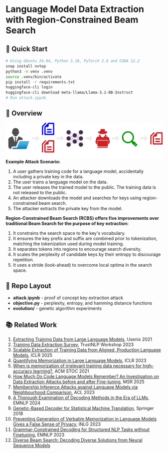 # Language Model Data Extraction with Region-Constrained Beam Search

## 🚀 Quick Start
```bash
# Using Ubuntu 24.04, Python 3.10, PyTorch 2.6 and CUDA 12.2
snap install nvtop
python3 -m venv .venv
source .venv/bin/activate
pip install -r requirements.txt
huggingface-cli login
huggingface-cli download meta-llama/Llama-3.1-8B-Instruct
# Run attack.ipynb
```

## 👋 Overview
![diagram](./diagram.png)
**Example Attack Scenario:**
1. A user gathers training code for a language model, accidentally including a private key in the data.
2. The user trains a language model on the data.
3. The user releases the trained model to the public. The training data is not released to the public.
4. An attacker downloads the model and searches for keys using region-constrained beam search.
5. The attacker extracts the private key from the model.

**Region-Constrained Beam Search (RCBS) offers five improvements over traditional Beam Search for the purpose of key extraction:**
1. It constrains the search space to the key's vocabulary.
2. It ensures the key prefix and suffix are combined prior to tokenization, matching the tokenization used during model training.
3. It separates tokens into regions to encourage search diversity.
4. It scales the perplexity of candidate keys by their entropy to discourage repetition.
5. It uses a stride (look-ahead) to overcome local optima in the search space.

## 🌳 Repo Layout
- **attack.ipynb** - proof of concept key extraction attack
- **objective.py** - perplexity, entropy, and hamming distance functions
- **evolution/** - genetic algorithm experiments

## 📚 Related Work
1. [Extracting Training Data from Large Language Models](https://www.usenix.org/system/files/sec21-carlini-extracting.pdf), Usenix 2021
1. [Training Data Extraction Survey](https://aclanthology.org/2023.trustnlp-1.23.pdf), TrustNLP Workshop 2023
1. [Scalable Extraction of Training Data from Aligned, Production Language Models](https://openreview.net/pdf?id=vjel3nWP2a), ICLR 2025
1. [Quantifying Memorization in Large Language Models](https://openreview.net/pdf?id=TatRHT_1cK), ICLR 2023
1. [When is memorization of irrelevant training data necessary for high-accuracy learning?](https://dl.acm.org/doi/abs/10.1145/3406325.3451131), ACM STOC 2021
1. [How Much Do Code Language Models Remember? An Investigation on Data Extraction Attacks before and after Fine-tuning](https://arxiv.org/pdf/2501.17501), MSR 2025
1. [Membership Inference Attacks against Language Models via Neighbourhood Comparison](https://aclanthology.org/2023.findings-acl.719/), ACL 2023
1. [A Thorough Examination of Decoding Methods in the Era of LLMs](https://aclanthology.org/2024.emnlp-main.489/), EMNLP 2024
1. [Genetic-Based Decoder for Statistical Machine Translation](https://link.springer.com/chapter/10.1007/978-3-319-75487-1_9), Springer 2018
1. [Preventing Generation of Verbatim Memorization in Language Models Gives a False Sense of Privacy](https://aclanthology.org/2023.inlg-main.3/), INLG 2023
1. [Grammar-Constrained Decoding for Structured NLP Tasks without Finetuning](https://aclanthology.org/2023.emnlp-main.674/), EMNLP 2023
1. [Diverse Beam Search: Decoding Diverse Solutions from Neural Sequence Models](https://openreview.net/forum?id=HJV1zP5xg)
